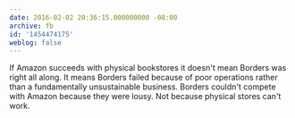 ```yaml
---
date: 2016-02-02 20:36:15.000000000 -08:00
archive: fb
id: '1454474175'
weblog: false
---
```


If Amazon succeeds with physical bookstores it doesn't mean Borders was right all along. It means Borders failed because of poor operations rather than a fundamentally unsustainable business. Borders couldn't compete with Amazon because they were lousy. Not because physical stores can't work.
